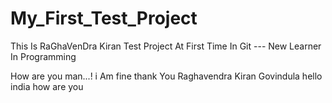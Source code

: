 # My_First_Test_Project
This Is RaGhaVenDra Kiran Test Project At First Time In Git     --- New Learner In Programming

How are you man...! i Am fine thank You Raghavendra Kiran Govindula
hello india how are you
